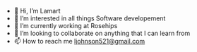- 👋 Hi, I’m Lamart
- 👀 I’m interested in all things Software developement
- 🌱 I’m currently working at Rosehips
- 💞️ I’m looking to collaborate on anything that I can learn from
- 📫 How to reach me ljohnson521@gmail.com

<!---
ljohnson521/ljohnson521 is a ✨ special ✨ repository because its `README.md` (this file) appears on your GitHub profile.
You can click the Preview link to take a look at your changes.
--->
